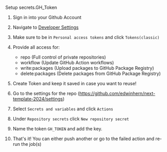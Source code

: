 Setup secrets.GH_Token

1. Sign in into your Github Account

2. Navigate to [Developer Settings](https://github.com/settings/tokens)

3. Make sure to be in `Personal access tokens` and click `Tokens(classic)`

4. Provide all access for:

   - repo (Full control of private repositories)
   - workflow (Update GitHub Action workflows)
   - write:packages (Upload packages to GitHub Package Registry)
   - delete:packages (Delete packages from GitHub Package Registry)

5. Create Token and keep it saved in case you want to reuse!

6. Go to the settings for the repo (https://github.com/edwinhern/next-template-2024/settings)

7. Select `Secrets and variables` and click `Actions`

8. Under `Repository secrets` click `New repository secret`

9. Name the token `GH_TOKEN` and add the key.

10. That's it! You can either push another or go to the failed action and re-run the job(s)
